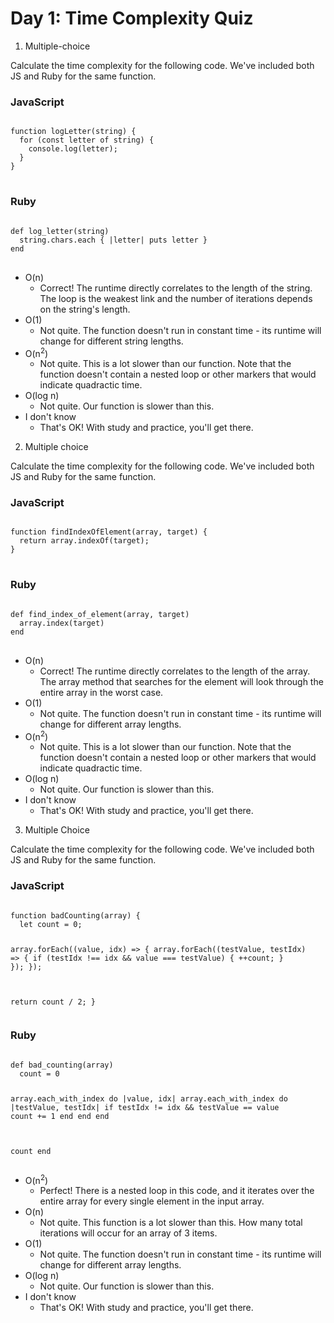 # Day 1: Time Complexity Quiz

1. Multiple-choice

Calculate the time complexity for the following code. We've included both JS and Ruby for the same function.

<h3>JavaScript</h3>
<pre>
<code>
function logLetter(string) {
  for (const letter of string) {
    console.log(letter);
  }
}
</code>
</pre>

<h3>Ruby</h3>
<pre>
<code>
def log_letter(string)
  string.chars.each { |letter| puts letter }
end
</code>
</pre>

- O(n)
  - Correct! The runtime directly correlates to the length of the string. The loop is the weakest link and the number of iterations depends on the string's length.
- O(1)
  - Not quite. The function doesn't run in constant time - its runtime will change for different string lengths.
- O(n<sup>2</sup>)
  - Not quite. This is a lot slower than our function. Note that the function doesn't contain a nested loop or other markers that would indicate quadractic time.
- O(log n)
  - Not quite. Our function is slower than this.
- I don't know
  - That's OK! With study and practice, you'll get there.

2. Multiple choice

Calculate the time complexity for the following code. We've included both JS and Ruby for the same function.

<h3>JavaScript</h3>
<pre>
<code>
function findIndexOfElement(array, target) {
  return array.indexOf(target);
}
</code>
</pre>

<h3>Ruby</h3>
<pre>
<code>
def find_index_of_element(array, target)
  array.index(target)
end
</code>
</pre>

- O(n)
  - Correct! The runtime directly correlates to the length of the array. The array method that searches for the element will look through the entire array in the worst case.
- O(1)
  - Not quite. The function doesn't run in constant time - its runtime will change for different array lengths.
- O(n<sup>2</sup>)
  - Not quite. This is a lot slower than our function. Note that the function doesn't contain a nested loop or other markers that would indicate quadractic time.
- O(log n)
  - Not quite. Our function is slower than this.
- I don't know
  - That's OK! With study and practice, you'll get there.

3. Multiple Choice

Calculate the time complexity for the following code. We've included both JS and Ruby for the same function.

<h3>JavaScript</h3>
<pre>
<code>
function badCounting(array) {
  let count = 0;
  
  array.forEach((value, idx) => {
    array.forEach((testValue, testIdx) => {
      if (testIdx !== idx && value === testValue) {
        ++count;
      }
    });
  });

  return count / 2;
}
</code>
</pre>

<h3>Ruby</h3>
<pre>
<code>
def bad_counting(array)
  count = 0

  array.each_with_index do |value, idx|
    array.each_with_index do |testValue, testIdx|
      if testIdx != idx && testValue == value
        count += 1
      end
    end
  end

  count
end
</code>
</pre>

- O(n<sup>2</sup>)
  - Perfect! There is a nested loop in this code, and it iterates over the entire array for every single element in the input array.
- O(n)
  - Not quite. This function is a lot slower than this. How many total iterations will occur for an array of 3 items.
- O(1)
  - Not quite. The function doesn't run in constant time - its runtime will change for different array lengths.
- O(log n)
  - Not quite. Our function is slower than this.
- I don't know
  - That's OK! With study and practice, you'll get there.
